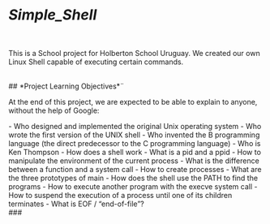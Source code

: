 # ***Simple_Shell***
<br>
<p>This is a School project for Holberton School Uruguay. We created our own Linux Shell capable of executing certain commands.</p>
<br>
## *Project Learning Objectives*¨
<br>
<p> At the end of this project, we are expected to be able to explain to anyone, without the help of Google:</p>
- Who designed and implemented the original Unix operating system
- Who wrote the first version of the UNIX shell
- Who invented the B programming language (the direct predecessor to the C programming language)
- Who is Ken Thompson
- How does a shell work
- What is a pid and a ppid
- How to manipulate the environment of the current process
- What is the difference between a function and a system call
- How to create processes
- What are the three prototypes of main
- How does the shell use the PATH to find the programs
- How to execute another program with the execve system call
- How to suspend the execution of a process until one of its children terminates
- What is EOF / “end-of-file”?
<br>
###

